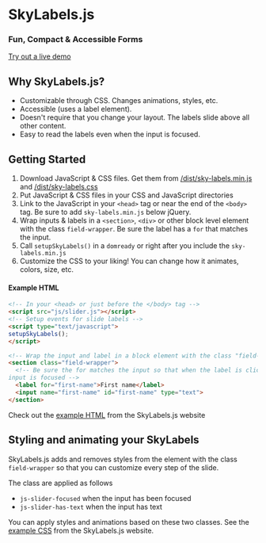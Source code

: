 SkyLabels.js
======

### Fun, Compact & Accessible Forms

[Try out a live demo](http://thoughtbot.github.io/slider/)

## Why SkyLabels.js?

* Customizable through CSS. Changes animations, styles, etc.
* Accessible (uses a label element).
* Doesn't require that you change your layout. The labels slide above all other content.
* Easy to read the labels even when the input is focused.

## Getting Started

1. Download JavaScript & CSS files. Get them from [/dist/sky-labels.min.js](dist/sky-labels.min.js)
   and [/dist/sky-labels.css](/dist/sky-labels.css)
2. Put JavaScript & CSS files in your CSS and JavaScript directories
3. Link to the JavaScript in your `<head>` tag or near the end of the `<body>`
   tag. Be sure to add `sky-labels.min.js` below jQuery.
4. Wrap inputs & labels in a `<section>`, `<div>` or other block level element with
   the class `field-wrapper`. Be sure the label has a `for` that matches the input.
5. Call `setupSkyLabels()` in a `domready` or right after you include the
   `sky-labels.min.js`
6. Customize the CSS to your liking! You can change how it animates, colors,
   size, etc.

#### Example HTML

```html
<!-- In your <head> or just before the </body> tag -->
<script src="js/slider.js"></script>
<!-- Setup events for slide labels -->
<script type="text/javascript">
setupSkyLabels();
</script>
```

```html
<!-- Wrap the input and label in a block element with the class "field-wrapper" -->
<section class="field-wrapper">
  <!-- Be sure the for matches the input so that when the label is clicked the
input is focused -->
  <label for="first-name">First name</label>
  <input name="first-name" id="first-name" type="text">
</section>
```
Check out the [example
HTML](https://github.com/thoughtbot/slider/blob/gh-pages/index.html) from the
SkyLabels.js website

## Styling and animating your SkyLabels

SkyLabels.js adds and removes styles from the element with the class
`field-wrapper` so that you can customize every step of the slide.

The class are applied as follows

* `js-slider-focused` when the input has been focused
* `js-slider-has-text` when the input has text

You can apply styles and animations based on these two classes. See the [example
CSS](https://github.com/thoughtbot/slider/blob/gh-pages/stylesheets/_slider.scss)
from the SkyLabels.js website.
